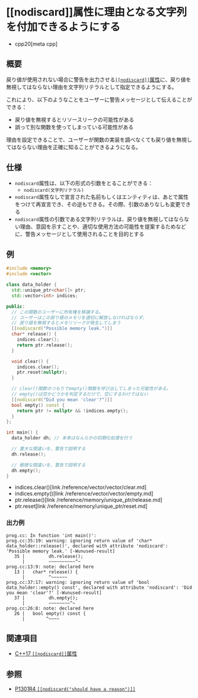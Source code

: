 # [[nodiscard]]属性に理由となる文字列を付加できるようにする
* cpp20[meta cpp]

## 概要
戻り値が使用されない場合に警告を出力させる[`[[nodiscard]]`属性](/lang/cpp17/nodiscard.md)に、戻り値を無視してはならない理由を文字列リテラルとして指定できるようにする。

これにより、以下のようなことをユーザーに警告メッセージとして伝えることができる：

- 戻り値を無視するとリソースリークの可能性がある
- 誤って別な関数を使ってしまっている可能性がある

理由を設定できることで、ユーザーが関数の実装を調べなくても戻り値を無視してはならない理由を正確に知ることができるようになる。


## 仕様
- `nodiscard`属性は、以下の形式の引数をとることができる：
    - `nodiscard(文字列リテラル)`
- `nodiscard`属性なしで宣言された名前もしくはエンティティは、あとで属性をつけて再宣言でき、その逆もできる。その際、引数のありなしも変更できる
- `nodiscard`属性の引数である文字列リテラルは、戻り値を無視してはならない理由、意図を示すことや、適切な使用方法の可能性を提案するためなどに、警告メッセージとして使用されることを目的とする


## 例
```cpp example
#include <memory>
#include <vector>

class data_holder {
  std::unique_ptr<char[]> ptr;
  std::vector<int> indices;

public:
  // この関数のユーザーに所有権を移譲する。
  // ユーザーはこの戻り値のメモリを適切に解放しなければならず、
  // 戻り値を無視するとメモリリークが発生してしまう
  [[nodiscard("Possible memory leak.")]] 
  char* release() {
    indices.clear();
    return ptr.release();
  }

  void clear() {
    indices.clear();
    ptr.reset(nullptr);
  }

  // clear()関数のつもりでempty()関数を呼び出してしまった可能性がある。
  // empty()は空かどうかを判定するだけで、空にするわけではない
  [[nodiscard("Did you mean 'clear'?")]] 
  bool empty() const {
    return ptr != nullptr && !indices.empty();
  }
};

int main() {
  data_holder dh; // 本来はなんらかの初期化処理を行う

  // 重大な間違いを、警告で説明する
  dh.release();

  // 軽微な間違いを、警告で説明する
  dh.empty();
}
```
* indices.clear()[link /reference/vector/vector/clear.md]
* indices.empty()[link /reference/vector/vector/empty.md]
* ptr.release()[link /reference/memory/unique_ptr/release.md]
* ptr.reset[link /reference/memory/unique_ptr/reset.md]

### 出力例
```
prog.cc: In function 'int main()':
prog.cc:35:19: warning: ignoring return value of 'char* data_holder::release()', declared with attribute 'nodiscard': 'Possible memory leak.' [-Wunused-result]
   35 |         dh.release();
      |         ~~~~~~~~~~^~
prog.cc:13:9: note: declared here
   13 |   char* release() {
      |         ^~~~~~~
prog.cc:37:17: warning: ignoring return value of 'bool data_holder::empty() const', declared with attribute 'nodiscard': 'Did you mean 'clear'?' [-Wunused-result]
   37 |         dh.empty();
      |         ~~~~~~~~^~
prog.cc:26:8: note: declared here
   26 |   bool empty() const {
      |        ^~~~~
```


## 関連項目
- [C++17 `[[nodiscard]]`属性](/lang/cpp17/nodiscard.md)


## 参照
- [P1301R4 `[[nodiscard("should have a reason")]]`](http://www.open-std.org/jtc1/sc22/wg21/docs/papers/2019/p1301r4.html)
